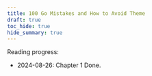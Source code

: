 ```yaml
---
title: 100 Go Mistakes and How to Avoid Theme
draft: true
toc_hide: true
hide_summary: true
---
```


Reading progress:

- 2024-08-26: Chapter 1 Done.
